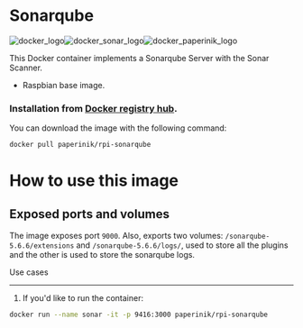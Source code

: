 # Sonarqube

![docker_logo](https://raw.githubusercontent.com/brunocantisano/rpi-sonarqube/master/files/docker.png)![docker_sonar_logo](https://raw.githubusercontent.com/brunocantisano/rpi-sonarqube/master/files/logo-sonarqube.png)![docker_paperinik_logo](https://raw.githubusercontent.com/brunocantisano/rpi-sonarqube/master/files/docker_paperinik_120x120.png)

This Docker container implements a Sonarqube Server with the Sonar Scanner.

 * Raspbian base image.
 
### Installation from [Docker registry hub](https://registry.hub.docker.com/u/paperinik/rpi-sonarqube/).

You can download the image with the following command:

```bash
docker pull paperinik/rpi-sonarqube
```

# How to use this image

Exposed ports and volumes
----

The image exposes port `9000`. Also, exports two volumes: `/sonarqube-5.6.6/extensions` and `/sonarqube-5.6.6/logs/`, used to store all the plugins and the other is used to store the sonarqube logs.

Use cases

----

1) If you'd like to run the container:

```bash
docker run --name sonar -it -p 9416:3000 paperinik/rpi-sonarqube
```